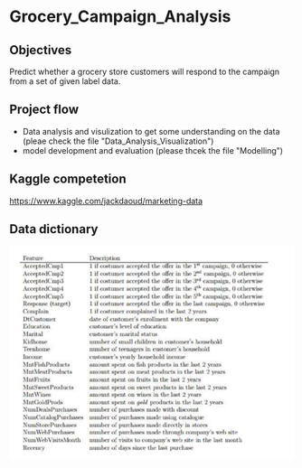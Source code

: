 # Grocery_Campaign_Analysis

## Objectives
Predict whether a grocery store customers will respond to the campaign from a set of given label data.

## Project flow
- Data analysis and visulization to get some understanding on the data (pleae check the file "Data_Analysis_Visualization")
- model development and evaluation (please thcek the file "Modelling")


## Kaggle competetion
https://www.kaggle.com/jackdaoud/marketing-data

## Data dictionary
![Alt text](/Data_Dictionary.png)

